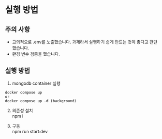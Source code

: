 # 실행 방법

## 주의 사항

- 고의적으로 .env를 노출했습니다. 과제라서 실행하기 쉽게 만드는 것이 좋다고 판단했습니다.
- 환경 변수 검증을 했습니다.

## 실행 방법

1.  mongodb container 실행

```
docker compose up
or
docker compose up -d (background)
```

2. 의존성 설치  
   npm i

3. 구동  
   npm run start:dev
